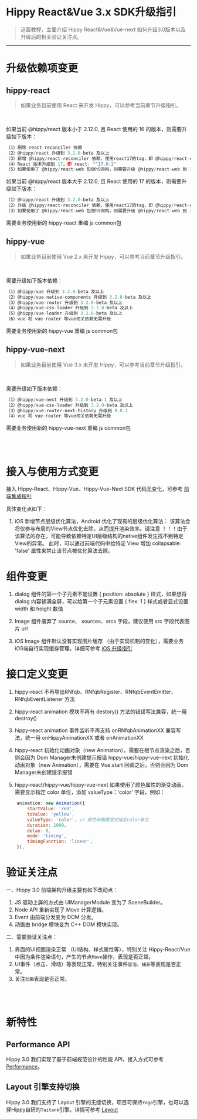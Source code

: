 # Hippy React&Vue 3.x SDK升级指引

> 这篇教程，主要介绍 Hippy React&Vue&Vue-next 如何升级3.0版本以及升级后的相关验证关注点。

---

# 升级依赖项变更

## hippy-react

>如果业务目前使用 React 来开发 Hippy，可以参考当前章节升级指引。
</br>

如果当前 @hippy/react 版本小于 2.12.0, 且 React 使用的 16 的版本，则需要升级如下版本：

``` javascript
（1）删除 react-reconciler 依赖
（2）@hippy/react 升级到 3.2.0-beta 及以上
（3）新增 @hippy/react-reconciler 依赖，使用react17的tag，即 @hippy/react-reconciler: "react17"
（4）React 版本升级到 17，即 react: "^17.0.2"
（5）如果使用了 @hippy/react-web 包做h5同构，则需要升级 @hippy/react-web 到 3.2.0-beta 及以上
```

如果当前 @hippy/react 版本大于 2.12.0, 且 React 使用的 17 的版本，则需要升级如下版本：

``` javascript
（1）@hippy/react 升级到 3.2.0-beta 及以上
（2）升级 @hippy/react-reconciler 依赖，使用react17的tag，即 @hippy/react-reconciler: "react17"
（3）如果使用了 @hippy/react-web 包做h5同构，则需要升级 @hippy/react-web 到 3.2.0-beta 及以上
```

需要业务使用新的 hippy-react 重编 js common包

## hippy-vue

>如果业务目前使用 Vue 2.x 来开发 Hippy，可以参考当前章节升级指引。
</br>

需要升级如下版本依赖：

``` javascript
（1）@hippy/vue 升级到 3.2.0-beta 及以上
（2）@hippy/vue-native-components 升级到 3.2.0-beta 及以上
（3）@hippy/vue-router 升级到 3.2.0-beta 及以上
（4）@hippy/vue-css-loader 升级到 3.2.0-beta 及以上
（5）@hippy/vue-loader 升级到 3.2.0-beta 及以上
（6）vue 和 vue-router 等vue相关依赖无需升级
```

需要业务使用新的 hippy-vue 重编 js common包

## hippy-vue-next

>如果业务目前使用 Vue 3.x 来开发 Hippy，可以参考当前章节升级指引。
</br>

需要升级如下版本依赖：

``` javascript
（1）@hippy/vue-next 升级到 3.2.0-beta.1 及以上
（2）@hippy/vue-css-loader 升级到 3.2.0-beta 及以上
（3）@hippy/vue-router-next-history 升级到 0.0.1
（4）vue 和 vue-router 等vue相关依赖无需升级
```

需要业务使用新的 hippy-vue-next 重编 js common包

</br>
</br>

# 接入与使用方式变更

接入 Hippy-React、Hippy-Vue、Hippy-Vue-Next SDK 代码无变化，可参考 [前端集成指引](development/react-vue-3.0-integration-guidelines.md)

具体变化点如下：

1. iOS 新增节点层级优化算法，Android 优化了现有的层级优化算法：
该算法会将仅参与布局的View节点优化去除，从而提升渲染效率。请注意 ！！！由于该算法的存在，可能导致依赖特定UI层级结构的native组件发生找不到特定View的异常。
此时，可以通过前端代码中给特定 View 增加 collapsable: 'false' 属性来禁止该节点被优化算法去除。


# 组件变更

1. dialog 组件的第一个子元素不能设置  { position: absolute } 样式，如果想将 dialog 内容铺满全屏，可以给第一个子元素设置 { flex: 1 } 样式或者显式设置 width 和 height 数值

2. Image 组件废弃了 source、 sources、srcs 字段，建议使用 src 字段代表图片 url

3. iOS Image 组件默认没有实现图片缓存 （由于实现机制的变化），需要业务 iOS端自行实现缓存管理，详细可参考 [iOS 升级指引](development/ios-3.0-upgrade-guidelines.md)

# 接口定义变更

1. hippy-react 不再导出RNfqb、RNfqbRegister、RNfqbEventEmitter、RNfqbEventListener 方法

2. hippy-react animation 模块不再有 destory() 方法的错误写法兼容，统一用 destroy()

3. hippy-react animation 事件监听不再支持 onRNfqbAnimationXX  兼容写法，统一用 onHippyAnimationXX 或者 onAnimationXX

4. hippy-react 初始化动画对象（new Animation），需要在根节点渲染之后，否则会因为 Dom Manager未创建提示报错
   hippy-vue/hippy-vue-next 初始化动画对象（new Animation），需要在 Vue.start 回调之后，否则会因为 Dom Manager未创建提示报错

5. hippy-react/hippy-vue/hippy-vue-next 如果使用了颜色属性的渐变动画，需要显示指定 color 单位，添加 valueType：'color' 字段，例如：

``` javascript
    animation: new Animation({
        startValue: 'red',
        toValue: 'yellow',
        valueType: 'color', // 颜色动画需显式指定color单位
        duration: 1000,
        delay: 0,
        mode: 'timing',
        timingFunction: 'linear',
    }),
```


# 验证关注点

一、Hippy 3.0 前端架构升级主要有如下改动点：
</br>

1. JS 驱动上屏的方式由 UIManagerModule 变为了 SceneBuilder。
2. Node API 重新实现了 Move 计算逻辑。
3. Event 由前端分发变为 DOM 分发。
4. 动画由 bridge 模块变为 C++ DOM 模块实现。

二、需要验证关注点：
</br>

1. 界面的UI视图渲染正常 （UI结构、样式属性等），特别关注 Hippy-React/Vue 中因为条件渲染语句，产生的节点`Move`操作，表现是否正常。
2. UI事件（点击、滑动）等表现正常，特别关注事件`冒泡`、`捕获`等表现是否正常。
3. 关注`动画`表现是否正常。

</br>
</br>

# 新特性

## Performance API

Hippy 3.0 我们实现了基于前端规范设计的性能 API，接入方式可参考 [Performance](feature/feature3.0/performance.md)。

## Layout 引擎支持切换

Hippy 3.0 我们支持了 Layout 引擎的无缝切换，项目可保持`Yoga`引擎，也可以选择Hippy自研的`Taitank`引擎。详情可参考 [Layout](feature/feature3.0/layout.md)
